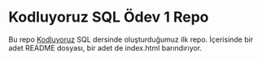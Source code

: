 # Kodluyoruz SQL Ödev 1 Repo

Bu repo [Kodluyoruz](https://www.kodluyoruz.org) SQL dersinde oluşturduğumuz ilk repo. İçerisinde bir adet README dosyası, bir adet de index.html barındırıyor.